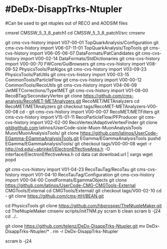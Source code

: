 #DeDx-DisappTrks-Ntupler
=======================

#Can be used to get ntuples out of RECO and AODSIM files


cmsrel CMSSW_5_3_8_patch1
cd CMSSW_5_3_8_patch1/src
cmsenv

git cms-cvs-history import V07-00-01 TopQuarkAnalysis/Configuration
git cms-cvs-history import V06-07-11-01 TopQuarkAnalysis/TopTools
git cms-cvs-history import  V06-05-06-07 DataFormats/PatCandidates
git cms-cvs-history import V00-02-14 DataFormats/StdDictionaries
git cms-cvs-history import V00-00-70 FWCore/GuiBrowsers
git cms-cvs-history import V08-09-52 PhysicsTools/PatAlgos
git cms-cvs-history import V03-09-23 PhysicsTools/PatUtils
git cms-cvs-history import V00-03-15 CommonTools/ParticleFlow
git cms-cvs-history import V00-00-12 CommonTools/RecoUtils
git cms-cvs-history import V04-06-09 JetMETCorrections/Type1MET
git cms-cvs-history import V01-08-00 RecoBTag/SecondaryVertex
git clone https://github.com/cms-analysis/RecoMET-METAnalyzers.git RecoMET/METAnalyzers
cd RecoMET/METAnalyzers
git checkout tags/RecoMET-METAnalyzers-V00-00-08
cd -
git cms-cvs-history import V00-00-07 RecoMET/METFilters
git cms-cvs-history import V15-01-11 RecoParticleFlow/PFProducer
git cms-cvs-history import V02-02-00 RecoVertex/AdaptiveVertexFinder
git clone git@github.com:latinos/UserCode-sixie-Muon-MuonAnalysisTools Muon/MuonAnalysisTools/
git clone https://github.com/latinos/UserCode-EGamma-EGammaAnalysisTools.git EGamma/EGammaAnalysisTools
pushd EGamma/EGammaAnalysisTools/
git checkout tags/V00-00-08
wget -r http://nd.edu/~abrinke1/ElectronEffectiveArea.h -O interface/ElectronEffectiveArea.h
cd data
cat download.url | xargs wget
popd

git cms-cvs-history import V01-04-23 RecoTauTag/RecoTau
git cms-cvs-history import V01-04-10 RecoTauTag/Configuration
git cms-cvs-history import V00-04-00 CondFormats/EgammaObjects
git clone https://github.com/latinos/UserCode-CMG-CMGTools-External CMGTools/External
cd CMGTools/External/
git checkout tags/V00-02-10
cd -
git clone https://github.com/cms-ttH/BEAN.git


cd PhysicsTools
git clone https://github.com/hbprosper/TheNtupleMaker.git
cd TheNtupleMaker
cmsenv
scripts/initTNM.py
scram b clean
scram b -j24
cd ../..

git clone https://github.com/telenz/DeDx-DisappTrks-Ntupler.git
mv DeDx-DisappTrks-Ntupler/* .
rm -r DeDx-DisappTrks-Ntupler


scram b -j24